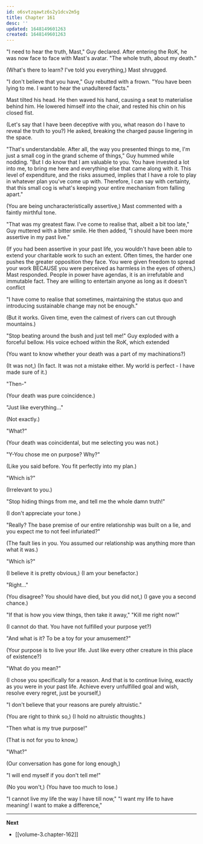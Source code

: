 ```yaml
---
id: o6svtzqawtz6s2y1dcv2m5g
title: Chapter 161
desc: ''
updated: 1648149601263
created: 1648149601263
---
```


"I need to hear the truth, Mast," Guy declared. After entering the RoK, he was now face to face with Mast's avatar. "The whole truth, about my death."

(What's there to learn? I've told you everything,) Mast shrugged.

"I don't believe that you have," Guy rebutted with a frown. "You have been lying to me. I want to hear the unadultered facts."

Mast tilted his head. He then waved his hand, causing a seat to materialise behind him. He lowered himself into the chair, and rested his chin on his closed fist.

(Let's say that I have been deceptive with you, what reason do I have to reveal the truth to you?) He asked, breaking the charged pause lingering in the space.

"That's understandable. After all, the way you presented things to me, I'm just a small cog in the grand scheme of things," Guy hummed while nodding. "But I do know that I am valuable to you. You have invested a lot into me, to bring me here and everything else that came along with it. This level of expenditure, and the risks assumed, implies that I have a role to play in whatever plan you've come up with. Therefore, I can say with certainty, that this small cog is what's keeping your entire mechanism from falling apart."

(You are being uncharacteristically assertive,) Mast commented with a faintly mirthful tone.

"That was my greatest flaw. I've come to realise that, albeit a bit too late," Guy muttered with a bitter smile. He then added, "I should have been more assertive in my past live."

(If you had been assertive in your past life, you wouldn't have been able to extend your charitable work to such an extent. Often times, the harder one pushes the greater opposition they face. You were given freedom to spread your work BECAUSE you were perceived as harmless in the eyes of others,) Mast responded. People in power have agendas, it is an irrefutable and immutable fact. They are willing to entertain anyone as long as it doesn't conflict

"I have come to realise that sometimes, maintaining the status quo and introducing sustainable change may not be enough."

(But it works. Given time, even the calmest of rivers can cut through mountains.)

"Stop beating around the bush and just tell me!" Guy exploded with a forceful bellow. His voice echoed within the RoK, which extended  

(You want to know whether your death was a part of my machinations?)

(It was not,) (In fact. It was not a mistake either. My world is perfect - I have made sure of it.)

"Then-"

(Your death was pure coincidence.)

"Just like everything..."

(Not exactly.)

"What?"

(Your death was coincidental, but me selecting you was not.)

"Y-You chose me on purpose? Why?"

(Like you said before. You fit perfectly into my plan.)

"Which is?"

(Irrelevant to you.)

"Stop hiding things from me, and tell me the whole damn truth!"

(I don't appreciate your tone.)

"Really? The base premise of our entire relationship was built on a lie, and you expect me to not feel infuriated?"

(The fault lies in you. You assumed our relationship was anything more than what it was.)

"Which is?"

(I believe it is pretty obvious,) (I am your benefactor.)

"Right..."

(You disagree? You should have died, but you did not,) (I gave you a second chance.)

"If that is how you view things, then take it away," "Kill me right now!"

(I cannot do that. You have not fulfilled your purpose yet?)

"And what is it? To be a toy for your amusement?"

(Your purpose is to live your life. Just like every other creature in this place of existence?)

"What do you mean?"

(I chose you specifically for a reason. And that is to continue living, exactly as you were in your past life. Achieve every unfulfilled goal and wish, resolve every regret, just be yourself,)

"I don't believe that your reasons are purely altruistic."

(You are right to think so,) (I hold no altruistic thoughts.)

"Then what is my true purpose!"

(That is not for you to know,)

"What?"

(Our conversation has gone for long enough,)

"I will end  myself if you don't tell me!"

(No you won't,) (You have too much to lose.)

"I cannot live my life the way I have till now," "I want my life to have meaning! I want to make a difference,"


____

**Next**
* [[volume-3.chapter-162]]